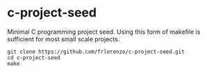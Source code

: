 # c-project-seed

Minimal C programming project seed. Using this form of makefile is sufficient for most small scale projects.

```
git clone https://github.com/frlorenzo/c-project-seed.git
cd c-project-seed
make
```
